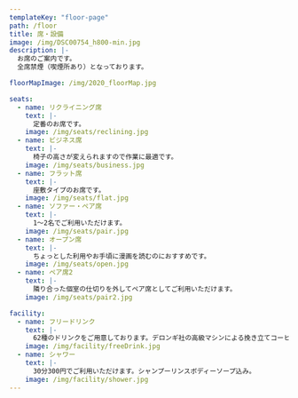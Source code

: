 ```yaml
---
templateKey: "floor-page"
path: /floor
title: 席・設備
image: /img/DSC00754_h800-min.jpg
description: |-
  お席のご案内です。
  全席禁煙（喫煙所あり）となっております。

floorMapImage: /img/2020_floorMap.jpg

seats:
  - name: リクライニング席
    text: |-
      定番のお席です。
    image: /img/seats/reclining.jpg
  - name: ビジネス席
    text: |-
      椅子の高さが変えられますので作業に最適です。
    image: /img/seats/business.jpg
  - name: フラット席
    text: |-
      座敷タイプのお席です。
    image: /img/seats/flat.jpg
  - name: ソファー・ペア席
    text: |-
      1〜2名でご利用いただけます。
    image: /img/seats/pair.jpg
  - name: オープン席
    text: |-
      ちょっとした利用やお手頃に漫画を読むのにおすすめです。
    image: /img/seats/open.jpg
  - name: ペア席2
    text: |-
      隣り合った個室の仕切りを外してペア席としてご利用いただけます。
    image: /img/seats/pair2.jpg

facility:
  - name: フリードリンク
    text: |-
      62種のドリンクをご用意しております。デロンギ社の高級マシンによる挽き立てコーヒーや果汁１００％ジュースなど、他の漫画喫茶ではまず置いていないお飲物から、定番のコーラ、メロンソーダまで多数ございます。
    image: /img/facility/freeDrink.jpg
  - name: シャワー
    text: |-
      30分300円でご利用いただけます。シャンプーリンスボディーソープ込み。
    image: /img/facility/shower.jpg
---
```

